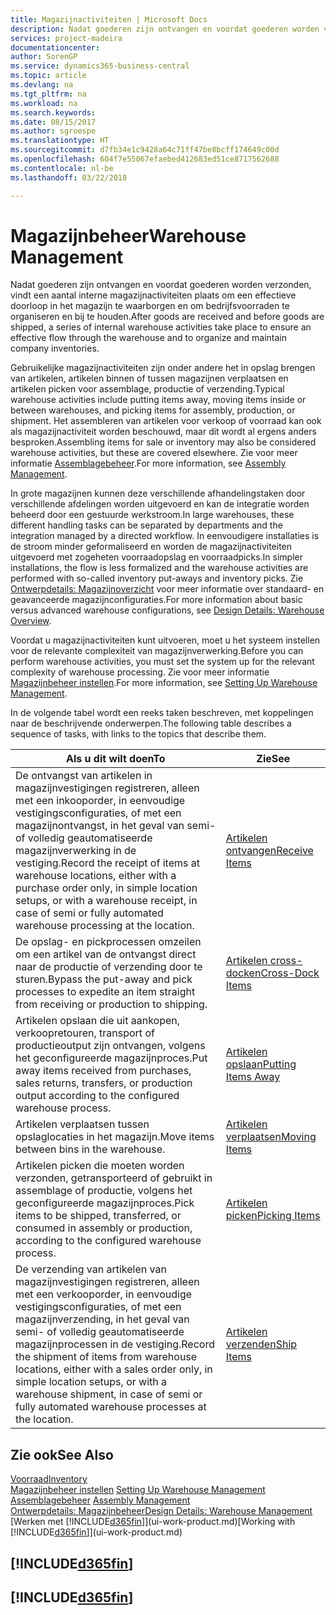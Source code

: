 ```yaml
---
title: Magazijnactiviteiten | Microsoft Docs
description: Nadat goederen zijn ontvangen en voordat goederen worden verzonden, vindt een aantal interne magazijnactiviteiten plaats om een effectieve doorloop in het magazijn te waarborgen en om bedrijfsvoorraden te organiseren en bij te houden.
services: project-madeira
documentationcenter: 
author: SorenGP
ms.service: dynamics365-business-central
ms.topic: article
ms.devlang: na
ms.tgt_pltfrm: na
ms.workload: na
ms.search.keywords: 
ms.date: 08/15/2017
ms.author: sgroespe
ms.translationtype: HT
ms.sourcegitcommit: d7fb34e1c9428a64c71ff47be8bcff174649c00d
ms.openlocfilehash: 604f7e55067efaebed412683ed51ce8717562688
ms.contentlocale: nl-be
ms.lasthandoff: 03/22/2018

---
```

# <a name="warehouse-management"></a><span data-ttu-id="7fbba-103">Magazijnbeheer</span><span class="sxs-lookup"><span data-stu-id="7fbba-103">Warehouse Management</span></span>
<span data-ttu-id="7fbba-104">Nadat goederen zijn ontvangen en voordat goederen worden verzonden, vindt een aantal interne magazijnactiviteiten plaats om een effectieve doorloop in het magazijn te waarborgen en om bedrijfsvoorraden te organiseren en bij te houden.</span><span class="sxs-lookup"><span data-stu-id="7fbba-104">After goods are received and before goods are shipped, a series of internal warehouse activities take place to ensure an effective flow through the warehouse and to organize and maintain company inventories.</span></span>

<span data-ttu-id="7fbba-105">Gebruikelijke magazijnactiviteiten zijn onder andere het in opslag brengen van artikelen, artikelen binnen of tussen magazijnen verplaatsen en artikelen picken voor assemblage, productie of verzending.</span><span class="sxs-lookup"><span data-stu-id="7fbba-105">Typical warehouse activities include putting items away, moving items inside or between warehouses, and picking items for assembly, production, or shipment.</span></span> <span data-ttu-id="7fbba-106">Het assembleren van artikelen voor verkoop of voorraad kan ook als magazijnactiviteit worden beschouwd, maar dit wordt al ergens anders besproken.</span><span class="sxs-lookup"><span data-stu-id="7fbba-106">Assembling items for sale or inventory may also be considered warehouse activities, but these are covered elsewhere.</span></span> <span data-ttu-id="7fbba-107">Zie voor meer informatie [Assemblagebeheer](assembly-assemble-items.md).</span><span class="sxs-lookup"><span data-stu-id="7fbba-107">For more information, see [Assembly Management](assembly-assemble-items.md).</span></span>  

<span data-ttu-id="7fbba-108">In grote magazijnen kunnen deze verschillende afhandelingstaken door verschillende afdelingen worden uitgevoerd en kan de integratie worden beheerd door een gestuurde werkstroom.</span><span class="sxs-lookup"><span data-stu-id="7fbba-108">In large warehouses, these different handling tasks can be separated by departments and the integration managed by a directed workflow.</span></span> <span data-ttu-id="7fbba-109">In eenvoudigere installaties is de stroom minder geformaliseerd en worden de magazijnactiviteiten uitgevoerd met zogeheten voorraadopslag en voorraadpicks.</span><span class="sxs-lookup"><span data-stu-id="7fbba-109">In simpler installations, the flow is less formalized and the warehouse activities are performed with so-called inventory put-aways and inventory picks.</span></span> <span data-ttu-id="7fbba-110">Zie [Ontwerpdetails: Magazijnoverzicht](design-details-warehouse-overview.md) voor meer informatie over standaard- en geavanceerde magazijnconfiguraties.</span><span class="sxs-lookup"><span data-stu-id="7fbba-110">For more information about basic versus advanced warehouse configurations, see [Design Details: Warehouse Overview](design-details-warehouse-overview.md).</span></span>

<span data-ttu-id="7fbba-111">Voordat u magazijnactiviteiten kunt uitvoeren, moet u het systeem instellen voor de relevante complexiteit van magazijnverwerking.</span><span class="sxs-lookup"><span data-stu-id="7fbba-111">Before you can perform warehouse activities, you must set the system up for the relevant complexity of warehouse processing.</span></span> <span data-ttu-id="7fbba-112">Zie voor meer informatie [Magazijnbeheer instellen](warehouse-setup-warehouse.md).</span><span class="sxs-lookup"><span data-stu-id="7fbba-112">For more information, see [Setting Up Warehouse Management](warehouse-setup-warehouse.md).</span></span>

 <span data-ttu-id="7fbba-113">In de volgende tabel wordt een reeks taken beschreven, met koppelingen naar de beschrijvende onderwerpen.</span><span class="sxs-lookup"><span data-stu-id="7fbba-113">The following table describes a sequence of tasks, with links to the topics that describe them.</span></span>   

|<span data-ttu-id="7fbba-114">**Als u dit wilt doen**</span><span class="sxs-lookup"><span data-stu-id="7fbba-114">**To**</span></span>|<span data-ttu-id="7fbba-115">**Zie**</span><span class="sxs-lookup"><span data-stu-id="7fbba-115">**See**</span></span>|  
|------------|-------------|  
|<span data-ttu-id="7fbba-116">De ontvangst van artikelen in magazijnvestigingen registreren, alleen met een inkooporder, in eenvoudige vestigingsconfiguraties, of met een magazijnontvangst, in het geval van semi- of volledig geautomatiseerde magazijnverwerking in de vestiging.</span><span class="sxs-lookup"><span data-stu-id="7fbba-116">Record the receipt of items at warehouse locations, either with a purchase order only, in simple location setups, or with a warehouse receipt, in case of semi or fully automated warehouse processing at the location.</span></span>|[<span data-ttu-id="7fbba-117">Artikelen ontvangen</span><span class="sxs-lookup"><span data-stu-id="7fbba-117">Receive Items</span></span>](warehouse-how-receive-items.md)|
|<span data-ttu-id="7fbba-118">De opslag- en pickprocessen omzeilen om een artikel van de ontvangst direct naar de productie of verzending door te sturen.</span><span class="sxs-lookup"><span data-stu-id="7fbba-118">Bypass the put-away and pick processes to expedite an item straight from receiving or production to shipping.</span></span>|[<span data-ttu-id="7fbba-119">Artikelen cross-docken</span><span class="sxs-lookup"><span data-stu-id="7fbba-119">Cross-Dock Items</span></span>](warehouse-how-to-cross-dock-items.md)|    
|<span data-ttu-id="7fbba-120">Artikelen opslaan die uit aankopen, verkoopretouren, transport of productieoutput zijn ontvangen, volgens het geconfigureerde magazijnproces.</span><span class="sxs-lookup"><span data-stu-id="7fbba-120">Put away items received from purchases, sales returns, transfers, or production output according to the configured warehouse process.</span></span>|[<span data-ttu-id="7fbba-121">Artikelen opslaan</span><span class="sxs-lookup"><span data-stu-id="7fbba-121">Putting Items Away</span></span>](warehouse-put-away-items.md)|
|<span data-ttu-id="7fbba-122">Artikelen verplaatsen tussen opslaglocaties in het magazijn.</span><span class="sxs-lookup"><span data-stu-id="7fbba-122">Move items between bins in the warehouse.</span></span>|[<span data-ttu-id="7fbba-123">Artikelen verplaatsen</span><span class="sxs-lookup"><span data-stu-id="7fbba-123">Moving Items</span></span>](warehouse-move-items.md)|
|<span data-ttu-id="7fbba-124">Artikelen picken die moeten worden verzonden, getransporteerd of gebruikt in assemblage of productie, volgens het geconfigureerde magazijnproces.</span><span class="sxs-lookup"><span data-stu-id="7fbba-124">Pick items to be shipped, transferred, or consumed in assembly or production, according to the configured warehouse process.</span></span>|[<span data-ttu-id="7fbba-125">Artikelen picken</span><span class="sxs-lookup"><span data-stu-id="7fbba-125">Picking Items</span></span>](warehouse-pick-items.md)|
|<span data-ttu-id="7fbba-126">De verzending van artikelen van magazijnvestigingen registreren, alleen met een verkooporder, in eenvoudige vestigingsconfiguraties, of met een magazijnverzending, in het geval van semi- of volledig geautomatiseerde magazijnprocessen in de vestiging.</span><span class="sxs-lookup"><span data-stu-id="7fbba-126">Record the shipment of items from warehouse locations, either with a sales order only, in simple location setups, or with a warehouse shipment, in case of semi or fully automated warehouse processes at the location.</span></span>|[<span data-ttu-id="7fbba-127">Artikelen verzenden</span><span class="sxs-lookup"><span data-stu-id="7fbba-127">Ship Items</span></span>](warehouse-how-ship-items.md)|  

## <a name="see-also"></a><span data-ttu-id="7fbba-128">Zie ook</span><span class="sxs-lookup"><span data-stu-id="7fbba-128">See Also</span></span>  
[<span data-ttu-id="7fbba-129">Voorraad</span><span class="sxs-lookup"><span data-stu-id="7fbba-129">Inventory</span></span>](inventory-manage-inventory.md)  
<span data-ttu-id="7fbba-130">[Magazijnbeheer instellen](warehouse-setup-warehouse.md)   </span><span class="sxs-lookup"><span data-stu-id="7fbba-130">[Setting Up Warehouse Management](warehouse-setup-warehouse.md)   </span></span>  
<span data-ttu-id="7fbba-131">[Assemblagebeheer](assembly-assemble-items.md)  </span><span class="sxs-lookup"><span data-stu-id="7fbba-131">[Assembly Management](assembly-assemble-items.md)  </span></span>  
[<span data-ttu-id="7fbba-132">Ontwerpdetails: Magazijnbeheer</span><span class="sxs-lookup"><span data-stu-id="7fbba-132">Design Details: Warehouse Management</span></span>](design-details-warehouse-management.md)  
<span data-ttu-id="7fbba-133">[Werken met [!INCLUDE[d365fin](includes/d365fin_md.md)]](ui-work-product.md)</span><span class="sxs-lookup"><span data-stu-id="7fbba-133">[Working with [!INCLUDE[d365fin](includes/d365fin_md.md)]](ui-work-product.md)</span></span>  

## [!INCLUDE[d365fin](includes/free_trial_md.md)]  
## [!INCLUDE[d365fin](includes/training_link_md.md)]

